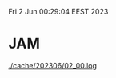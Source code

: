 Fri  2 Jun 00:29:04 EEST 2023
# JAM
<a href='./cache/202306/02_00.log'>./cache/202306/02_00.log</a>
